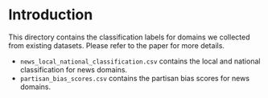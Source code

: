 # Introduction

This directory contains the classification labels for domains we collected from existing datasets.
Please refer to the paper for more details.

- `news_local_national_classification.csv` contains the local and national classification for news domains.
- `partisan_bias_scores.csv` contains the partisan bias scores for news domains.